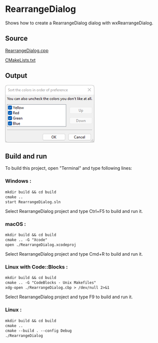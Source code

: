 # RearrangeDialog

Shows how to create a RearrangeDialog dialog with wxRearrangeDialog.

## Source

[RearrangeDialog.cpp](RearrangeDialog.cpp)

[CMakeLists.txt](CMakeLists.txt)

## Output

![output](../../../docs/Pictures/RearangeDialog.png)

## Build and run

To build this project, open "Terminal" and type following lines:

### Windows :

``` shell
mkdir build && cd build
cmake .. 
start RearrangeDialog.sln
```

Select RearrangeDialog project and type Ctrl+F5 to build and run it.

### macOS :

``` shell
mkdir build && cd build
cmake .. -G "Xcode"
open ./RearrangeDialog.xcodeproj
```

Select RearrangeDialog project and type Cmd+R to build and run it.

### Linux with Code::Blocks :

``` shell
mkdir build && cd build
cmake .. -G "CodeBlocks - Unix Makefiles"
xdg-open ./RearrangeDialog.cbp > /dev/null 2>&1
```

Select RearrangeDialog project and type F9 to build and run it.

### Linux :

``` shell
mkdir build && cd build
cmake .. 
cmake --build . --config Debug
./RearrangeDialog
```
